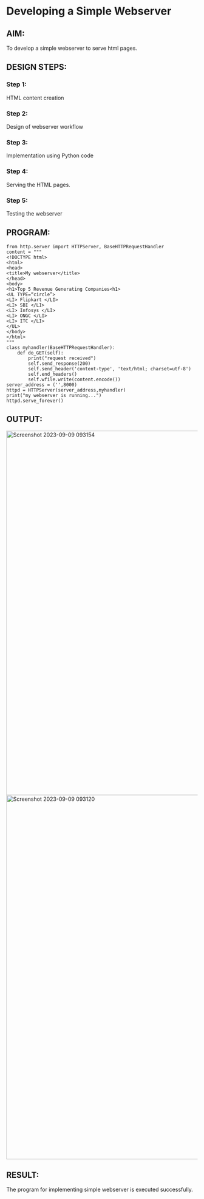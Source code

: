 # Developing a Simple Webserver
## AIM:
To develop a simple webserver to serve html pages.

## DESIGN STEPS:
### Step 1: 
HTML content creation
### Step 2:
Design of webserver workflow
### Step 3:
Implementation using Python code
### Step 4:
Serving the HTML pages.
### Step 5:
Testing the webserver

## PROGRAM:
    from http.server import HTTPServer, BaseHTTPRequestHandler
    content = """
    <!DOCTYPE html>
    <html>
    <head>
    <title>My webserver</title>
    </head>
    <body>
    <h1>Top 5 Revenue Generating Companies<h1>
    <UL TYPE=“circle”>
    <LI> Flipkart </LI>    
    <LI> SBI </LI>
    <LI> Infosys </LI>
    <LI> ONGC </LI>
    <LI> ITC </LI>
    </UL>
    </body>
    </html>
    """
    class myhandler(BaseHTTPRequestHandler):
        def do_GET(self):
            print("request received")
            self.send_response(200)
            self.send_header('content-type', 'text/html; charset=utf-8')
            self.end_headers()
            self.wfile.write(content.encode())
    server_address = ('',8000)
    httpd = HTTPServer(server_address,myhandler)
    print("my webserver is running...")
    httpd.serve_forever()

## OUTPUT:
<img width="960" alt="Screenshot 2023-09-09 093154" src="https://github.com/Kathir-2703/FWAD-EXP-1/assets/64436376/791a015c-4c90-4a42-82b7-84d49577ef6f">
<img width="960" alt="Screenshot 2023-09-09 093120" src="https://github.com/Kathir-2703/FWAD-EXP-1/assets/64436376/9409aac7-d82d-4031-a8bb-863e238d895e">

## RESULT:
The program for implementing simple webserver is executed successfully.
